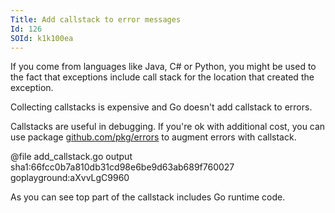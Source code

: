 ```yaml
---
Title: Add callstack to error messages
Id: 126
SOId: k1k100ea
---
```


If you come from languages like Java, C# or Python, you might be used to the fact that exceptions include call stack for the location that created the exception.

Collecting callstacks is expensive and Go doesn't add callstack to errors.

Callstacks are useful in debugging. If you're ok with additional cost, you can use package [github.com/pkg/errors](https://godoc.org/github.com/pkg/errors) to augment errors with callstack.

@file add_callstack.go output sha1:66fcc0b7a810db31cd98e6be9d63ab689f760027 goplayground:aXvvLgC9960

As you can see top part of the callstack includes Go runtime code.
